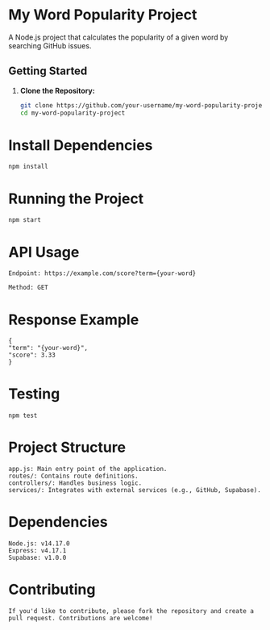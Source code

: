 # My Word Popularity Project

A Node.js project that calculates the popularity of a given word by searching GitHub issues.

## Getting Started

1. **Clone the Repository:**
   ```bash
   git clone https://github.com/your-username/my-word-popularity-project.git
   cd my-word-popularity-project
   ```

# Install Dependencies

    npm install

# Running the Project

    npm start

# API Usage

    Endpoint: https://example.com/score?term={your-word}

    Method: GET

# Response Example

    {
    "term": "{your-word}",
    "score": 3.33
    }

# Testing

    npm test

# Project Structure

    app.js: Main entry point of the application.
    routes/: Contains route definitions.
    controllers/: Handles business logic.
    services/: Integrates with external services (e.g., GitHub, Supabase).

# Dependencies

    Node.js: v14.17.0
    Express: v4.17.1
    Supabase: v1.0.0

# Contributing

    If you'd like to contribute, please fork the repository and create a pull request. Contributions are welcome!
